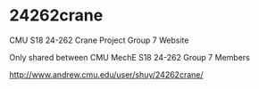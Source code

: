 # 24262crane
CMU S18 24-262 Crane Project Group 7 Website

Only shared between CMU MechE S18 24-262 Group 7 Members

http://www.andrew.cmu.edu/user/shuy/24262crane/
